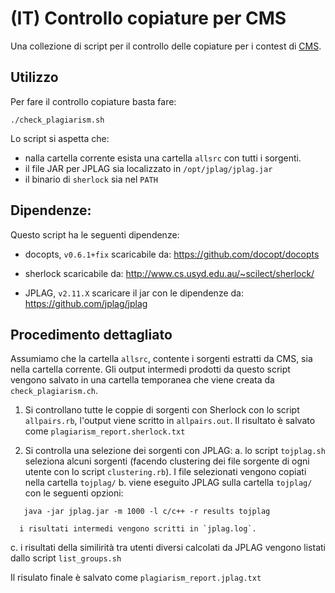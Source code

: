 # (IT) Controllo copiature per CMS

Una collezione di script per il controllo delle copiature per i contest di [CMS](https://github.com/cms-dev/cms).

## Utilizzo

Per fare il controllo copiature basta fare:
```
./check_plagiarism.sh
```

Lo script si aspetta che:
  * nalla cartella corrente esista una cartella `allsrc` con tutti i sorgenti.
  * il file JAR per JPLAG sia localizzato in `/opt/jplag/jplag.jar`
  * il binario di `sherlock` sia nel `PATH`

## Dipendenze:

Questo script ha le seguenti dipendenze:
  * docopts, `v0.6.1+fix`
    scaricabile da: https://github.com/docopt/docopts

  * sherlock
    scaricabile da: http://www.cs.usyd.edu.au/~scilect/sherlock/

  * JPLAG, `v2.11.X`
    scaricare il jar con le dipendenze da: https://github.com/jplag/jplag

## Procedimento dettagliato

Assumiamo che la cartella `allsrc`, contente i sorgenti estratti da CMS, sia nella cartella corrente. Gli output intermedi prodotti da questo script vengono salvato in una cartella temporanea che viene creata da `check_plagiarism.ch`.

1. Si controllano tutte le coppie di sorgenti con Sherlock con lo script `allpairs.rb`, l'output viene scritto in `allpairs.out`. Il risultato è salvato come `plagiarism_report.sherlock.txt`

2. Si controlla una selezione dei sorgenti con JPLAG:
   a. lo script `tojplag.sh` seleziona alcuni sorgenti (facendo clustering dei file sorgente di ogni utente con lo script `clustering.rb`). I file selezionati vengono copiati nella cartella `tojplag/`
   b. viene eseguito JPLAG sulla cartella `tojplag/` con le seguenti opzioni:
```
   java -jar jplag.jar -m 1000 -l c/c++ -r results tojplag
```
      i risultati intermedi vengono scritti in `jplag.log`.
   c. i risultati della similirità tra utenti diversi calcolati da JPLAG vengono listati dallo script `list_groups.sh`

Il risulato finale è salvato come `plagiarism_report.jplag.txt`
